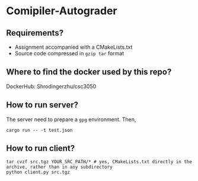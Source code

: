# Comipiler-Autograder

## Requirements?

- Assignment accompanied with a CMakeLists.txt
- Source code compressed in `gzip tar` format

## Where to find the docker used by this repo?

DockerHub: Shrodingerzhu/csc3050

## How to run server?

The server need to prepare a `gpg` environment.
Then,
```
cargo run -- -t test.json
```

## How to run client?

```
tar cvzf src.tgz YOUR_SRC_PATH/* # yes, CMakeLists.txt directly in the archive, rather than in any subdirectory
python client.py src.tgz
```
